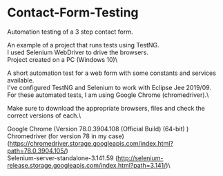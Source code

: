 # Contact-Form-Testing
Automation testing of a 3 step contact form.

An example of a project that runs tests using TestNG. \
I used Selenium WebDriver to drive the browsers.\
Project created on a PC (Windows 10)\\

  A short automation test for a web form with some constants and services available.\
  I've configured TestNG and Selenium to work with Eclipse Jee 2019/09.\
  For these automated tests, I am using Google Chrome (chromedriver).\\
  
  Make sure to download the appropriate browsers, files and check the correct versions of each.\
  
  Google Chrome (Version 78.0.3904.108 (Official Build) (64-bit) )\
  Chromedriver (for version 78 in my case) (https://chromedriver.storage.googleapis.com/index.html?path=78.0.3904.105/)\
  Selenium-server-standalone-3.141.59 (http://selenium-release.storage.googleapis.com/index.html?path=3.141/)\
